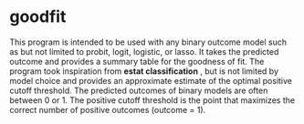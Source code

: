 # goodfit
This program is intended to be used with any binary outcome model such as but not limited to probit, logit, logistic, or lasso. It takes the predicted outcome and provides a summary table for the goodness of fit. The program took inspiration from __estat classification__ , but is not limited by model choice and provides an approximate estimate of the optimal positive cutoff threshold. The predicted outcomes of binary models are often between 0 or 1. The positive cutoff threshold is the point that maximizes the correct number of positive outcomes (outcome = 1).
